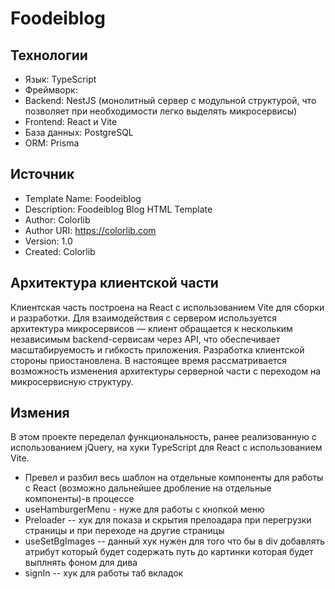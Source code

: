 # Foodeiblog

## Технологии
- Язык: TypeScript
- Фреймворк:
- Backend: NestJS (монолитный сервер с модульной структурой, что позволяет при необходимости легко выделять микросервисы)
- Frontend: React и Vite
- База данных: PostgreSQL
- ORM: Prisma
  
## Источник
- Template Name: Foodeiblog
- Description:  Foodeiblog Blog HTML Template
- Author: Colorlib
- Author URI: https://colorlib.com
- Version: 1.0
- Created: Colorlib

## Архитектура клиентской части
Клиентская часть построена на React с использованием Vite для сборки и разработки. Для взаимодействия с сервером используется архитектура микросервисов — клиент обращается к нескольким независимым backend-сервисам через API, что обеспечивает масштабируемость и гибкость приложения.
Разработка клиентской стороны приостановлена. В настоящее время рассматривается возможность изменения архитектуры серверной части с переходом на микросервисную структуру.

## Измения
В этом проекте переделал функциональность, ранее реализованную с использованием jQuery, на хуки TypeScript для React с использованием Vite.
- Превел и разбил весь шаблон на отдельные компоненты для работы с React (возможно дальнейшее дробление на отдельные компоненты)-в процессе 
- useHamburgerMenu - нуже для работы с кнопкой меню 
- Preloader -- хук для показа и скрытия прелоадара при перегрузки страницы и при переходе на другие страницы 
- useSetBgImages -- данный хук нужен для того что бы в div добавлять атрибут который будет содержать путь до картинки которая будет выплнять фоном для дива
- signIn -- хук для работы таб вкладок 
